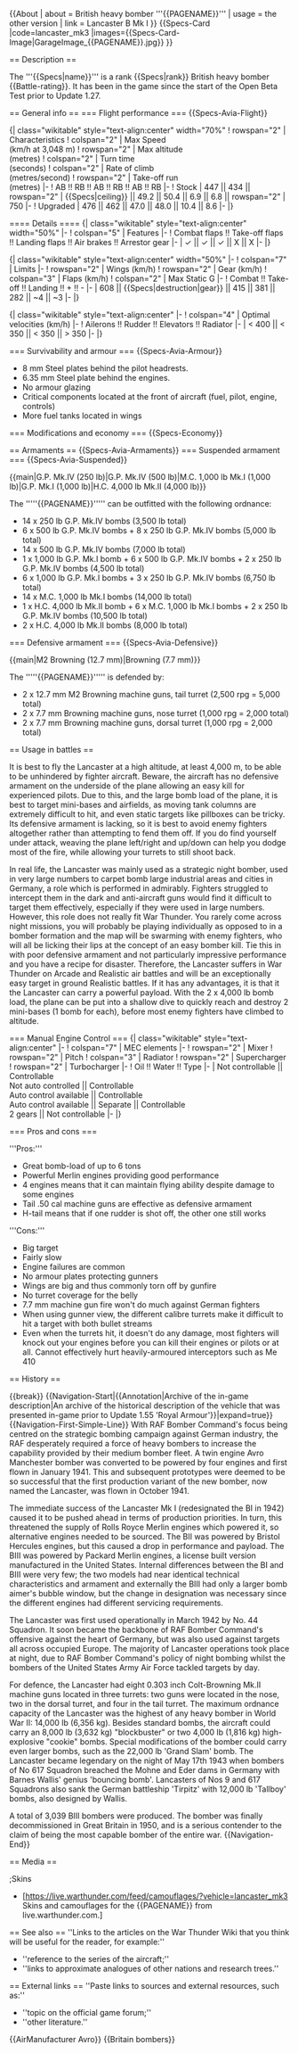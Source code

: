 {{About
| about = British heavy bomber '''{{PAGENAME}}'''
| usage = the other version
| link = Lancaster B Mk I
}}
{{Specs-Card
|code=lancaster_mk3
|images={{Specs-Card-Image|GarageImage_{{PAGENAME}}.jpg}}
}}

== Description ==
<!-- ''In the description, the first part should be about the history of and the creation and combat usage of the aircraft, as well as its key features. In the second part, tell the reader about the aircraft in the game. Insert a screenshot of the vehicle, so that if the novice player does not remember the vehicle by name, he will immediately understand what kind of vehicle the article is talking about.'' -->
The '''{{Specs|name}}''' is a rank {{Specs|rank}} British heavy bomber {{Battle-rating}}. It has been in the game since the start of the Open Beta Test prior to Update 1.27.

== General info ==
=== Flight performance ===
{{Specs-Avia-Flight}}
<!-- ''Describe how the aircraft behaves in the air. Speed, manoeuvrability, acceleration and allowable loads - these are the most important characteristics of the vehicle.'' -->

{| class="wikitable" style="text-align:center" width="70%"
! rowspan="2" | Characteristics
! colspan="2" | Max Speed<br>(km/h at 3,048 m)
! rowspan="2" | Max altitude<br>(metres)
! colspan="2" | Turn time<br>(seconds)
! colspan="2" | Rate of climb<br>(metres/second)
! rowspan="2" | Take-off run<br>(metres)
|-
! AB !! RB !! AB !! RB !! AB !! RB
|-
! Stock
| 447 || 434 || rowspan="2" | {{Specs|ceiling}} || 49.2 || 50.4 || 6.9 || 6.8 || rowspan="2" | 750
|-
! Upgraded
| 476 || 462 || 47.0 || 48.0 || 10.4 || 8.6
|-
|}

==== Details ====
{| class="wikitable" style="text-align:center" width="50%"
|-
! colspan="5" | Features
|-
! Combat flaps !! Take-off flaps !! Landing flaps !! Air brakes !! Arrestor gear
|-
| ✓ || ✓ || ✓ || X || X     <!-- ✓ -->
|-
|}

{| class="wikitable" style="text-align:center" width="50%"
|-
! colspan="7" | Limits
|-
! rowspan="2" | Wings (km/h)
! rowspan="2" | Gear (km/h)
! colspan="3" | Flaps (km/h)
! colspan="2" | Max Static G
|-
! Combat !! Take-off !! Landing !! + !! -
|-
| 608 <!-- {{Specs|destruction|body}} --> || {{Specs|destruction|gear}} || 415 || 381 || 282 || ~4 || ~3
|-
|}

{| class="wikitable" style="text-align:center"
|-
! colspan="4" | Optimal velocities (km/h)
|-
! Ailerons !! Rudder !! Elevators !! Radiator
|-
| < 400 || < 350 || < 350 || > 350
|-
|}

=== Survivability and armour ===
{{Specs-Avia-Armour}}
<!-- ''Examine the survivability of the aircraft. Note how vulnerable the structure is and how secure the pilot is, whether the fuel tanks are armoured, etc. Describe the armour, if there is any, and also mention the vulnerability of other critical aircraft systems.'' -->

* 8 mm Steel plates behind the pilot headrests.
* 6.35 mm Steel plate behind the engines.
* No armour glazing
* Critical components located at the front of aircraft (fuel, pilot, engine, controls)
* More fuel tanks located in wings

=== Modifications and economy ===
{{Specs-Economy}}

== Armaments ==
{{Specs-Avia-Armaments}}
=== Suspended armament ===
{{Specs-Avia-Suspended}}
<!-- ''Describe the aircraft's suspended armament: additional cannons under the wings, bombs, rockets and torpedoes. This section is especially important for bombers and attackers. If there is no suspended weaponry remove this subsection.'' -->
{{main|G.P. Mk.IV (250 lb)|G.P. Mk.IV (500 lb)|M.C. 1,000 lb Mk.I (1,000 lb)|G.P. Mk.I (1,000 lb)|H.C. 4,000 lb Mk.II (4,000 lb)}}

The '''''{{PAGENAME}}''''' can be outfitted with the following ordnance:

* 14 x 250 lb G.P. Mk.IV bombs (3,500 lb total)
* 6 x 500 lb G.P. Mk.IV bombs + 8 x 250 lb G.P. Mk.IV bombs (5,000 lb total)
* 14 x 500 lb G.P. Mk.IV bombs (7,000 lb total)
* 1 x 1,000 lb G.P. Mk.I bomb + 6 x 500 lb G.P. Mk.IV bombs + 2 x 250 lb G.P. Mk.IV bombs (4,500 lb total)
* 6 x 1,000 lb G.P. Mk.I bombs + 3 x 250 lb G.P. Mk.IV bombs (6,750 lb total)
* 14 x M.C. 1,000 lb Mk.I bombs (14,000 lb total)
* 1 x H.C. 4,000 lb Mk.II bomb + 6 x M.C. 1,000 lb Mk.I bombs + 2 x 250 lb G.P. Mk.IV bombs (10,500 lb total)
* 2 x H.C. 4,000 lb Mk.II bombs (8,000 lb total)

=== Defensive armament ===
{{Specs-Avia-Defensive}}
<!-- ''Defensive armament with turret machine guns or cannons, crewed by gunners. Examine the number of gunners and what belts or drums are better to use. If defensive weaponry is not available, remove this subsection.'' -->
{{main|M2 Browning (12.7 mm)|Browning (7.7 mm)}}

The '''''{{PAGENAME}}''''' is defended by:

* 2 x 12.7 mm M2 Browning machine guns, tail turret (2,500 rpg = 5,000 total)
* 2 x 7.7 mm Browning machine guns, nose turret (1,000 rpg = 2,000 total)
* 2 x 7.7 mm Browning machine guns, dorsal turret (1,000 rpg = 2,000 total)

== Usage in battles ==
<!-- ''Describe the tactics of playing in the aircraft, the features of using aircraft in a team and advice on tactics. Refrain from creating a "guide" - do not impose a single point of view, but instead, give the reader food for thought. Examine the most dangerous enemies and give recommendations on fighting them. If necessary, note the specifics of the game in different modes (AB, RB, SB).'' -->
It is best to fly the Lancaster at a high altitude, at least 4,000 m, to be able to be unhindered by fighter aircraft. Beware, the aircraft has no defensive armament on the underside of the plane allowing an easy kill for experienced pilots. Due to this, and the large bomb load of the plane, it is best to target mini-bases and airfields, as moving tank columns are extremely difficult to hit, and even static targets like pillboxes can be tricky. Its defensive armament is lacking, so it is best to avoid enemy fighters altogether rather than attempting to fend them off. If you do find yourself under attack, weaving the plane left/right and up/down can help you dodge most of the fire, while allowing your turrets to still shoot back.

In real life, the Lancaster was mainly used as a strategic night bomber, used in very large numbers to carpet bomb large industrial areas and cities in Germany, a role which is performed in admirably. Fighters struggled to intercept them in the dark and anti-aircraft guns would find it difficult to target them effectively, especially if they were used in large numbers. However, this role does not really fit War Thunder. You rarely come across night missions, you will probably be playing individually as opposed to in a bomber formation and the map will be swarming with enemy fighters, who will all be licking their lips at the concept of an easy bomber kill. Tie this in with poor defensive armament and not particularly impressive performance and you have a recipe for disaster. Therefore, the Lancaster suffers in War Thunder on Arcade and Realistic air battles and will be an exceptionally easy target in ground Realistic battles. If it has any advantages, it is that it the Lancaster can carry a powerful payload. With the 2 x 4,000 lb bomb load, the plane can be put into a shallow dive to quickly reach and destroy 2 mini-bases (1 bomb for each), before most enemy fighters have climbed to altitude.

=== Manual Engine Control ===
{| class="wikitable" style="text-align:center"
|-
! colspan="7" | MEC elements
|-
! rowspan="2" | Mixer
! rowspan="2" | Pitch
! colspan="3" | Radiator
! rowspan="2" | Supercharger
! rowspan="2" | Turbocharger
|-
! Oil !! Water !! Type
|-
| Not controllable || Controllable<br>Not auto controlled || Controllable<br>Auto control available || Controllable<br>Auto control available || Separate || Controllable<br>2 gears || Not controllable
|-
|}

=== Pros and cons ===
<!-- ''Summarise and briefly evaluate the vehicle in terms of its characteristics and combat effectiveness. Mark its pros and cons in the bulleted list. Try not to use more than 6 points for each of the characteristics. Avoid using categorical definitions such as "bad", "good" and the like - use substitutions with softer forms such as "inadequate" and "effective".'' -->

'''Pros:'''

* Great bomb-load of up to 6 tons
* Powerful Merlin engines providing good performance
* 4 engines means that it can maintain flying ability despite damage to some engines
* Tail .50 cal machine guns are effective as defensive armament
* H-tail means that if one rudder is shot off, the other one still works

'''Cons:'''

* Big target
* Fairly slow
* Engine failures are common
* No armour plates protecting gunners
* Wings are big and thus commonly torn off by gunfire
* No turret coverage for the belly
* 7.7 mm machine gun fire won't do much against German fighters
* When using gunner view, the different calibre turrets make it difficult to hit a target with both bullet streams
* Even when the turrets hit, it doesn't do any damage, most fighters will knock out your engines before you can kill their engines or pilots or at all. Cannot effectively hurt heavily-armoured interceptors such as Me 410

== History ==
<!-- ''Describe the history of the creation and combat usage of the aircraft in more detail than in the introduction. If the historical reference turns out to be too long, take it to a separate article, taking a link to the article about the vehicle and adding a block "/History" (example: <nowiki>https://wiki.warthunder.com/(Vehicle-name)/History</nowiki>) and add a link to it here using the <code>main</code> template. Be sure to reference text and sources by using <code><nowiki><ref></ref></nowiki></code>, as well as adding them at the end of the article with <code><nowiki><references /></nowiki></code>. This section may also include the vehicle's dev blog entry (if applicable) and the in-game encyclopedia description (under <code><nowiki>=== In-game description ===</nowiki></code>, also if applicable).'' -->

{{break}}
{{Navigation-Start|{{Annotation|Archive of the in-game description|An archive of the historical description of the vehicle that was presented in-game prior to Update 1.55 'Royal Armour'}}|expand=true}}
{{Navigation-First-Simple-Line}}
With RAF Bomber Command's focus being centred on the strategic bombing campaign against German industry, the RAF desperately required a force of heavy bombers to increase the capability provided by their medium bomber fleet. A twin engine Avro Manchester bomber was converted to be powered by four engines and first flown in January 1941. This and subsequent prototypes were deemed to be so successful that the first production variant of the new bomber, now named the Lancaster, was flown in October 1941.

The immediate success of the Lancaster Mk I (redesignated the BI in 1942) caused it to be pushed ahead in terms of production priorities. In turn, this threatened the supply of Rolls Royce Merlin engines which powered it, so alternative engines needed to be sourced. The BII was powered by Bristol Hercules engines, but this caused a drop in performance and payload. The BIII was powered by Packard Merlin engines, a license built version manufactured in the United States. Internal differences between the BI and BIII were very few; the two models had near identical technical characteristics and armament and externally the BIII had only a larger bomb aimer's bubble window, but the change in designation was necessary since the different engines had different servicing requirements.

The Lancaster was first used operationally in March 1942 by No. 44 Squadron. It soon became the backbone of RAF Bomber Command's offensive against the heart of Germany, but was also used against targets all across occupied Europe. The majority of Lancaster operations took place at night, due to RAF Bomber Command's policy of night bombing whilst the bombers of the United States Army Air Force tackled targets by day.

For defence, the Lancaster had eight 0.303 inch Colt-Browning Mk.II machine guns located in three turrets: two guns were located in the nose, two in the dorsal turret, and four in the tail turret. The maximum ordnance capacity of the Lancaster was the highest of any heavy bomber in World War II: 14,000 lb (6,356 kg). Besides standard bombs, the aircraft could carry an 8,000 lb (3,632 kg) "blockbuster" or two 4,000 lb (1,816 kg) high-explosive "cookie" bombs. Special modifications of the bomber could carry even larger bombs, such as the 22,000 lb 'Grand Slam' bomb. The Lancaster became legendary on the night of May 17th 1943 when bombers of No 617 Squadron breached the Mohne and Eder dams in Germany with Barnes Wallis' genius 'bouncing bomb'. Lancasters of Nos 9 and 617 Squadrons also sank the German battleship 'Tirpitz' with 12,000 lb 'Tallboy' bombs, also designed by Wallis.

A total of 3,039 BIII bombers were produced. The bomber was finally decommissioned in Great Britain in 1950, and is a serious contender to the claim of being the most capable bomber of the entire war.
{{Navigation-End}}

== Media ==
<!-- ''Excellent additions to the article would be video guides, screenshots from the game, and photos.'' -->

;Skins
* [https://live.warthunder.com/feed/camouflages/?vehicle=lancaster_mk3 Skins and camouflages for the {{PAGENAME}} from live.warthunder.com.]

== See also ==
''Links to the articles on the War Thunder Wiki that you think will be useful for the reader, for example:''
* ''reference to the series of the aircraft;''
* ''links to approximate analogues of other nations and research trees.''

== External links ==
''Paste links to sources and external resources, such as:''
* ''topic on the official game forum;''
* ''other literature.''

{{AirManufacturer Avro}}
{{Britain bombers}}